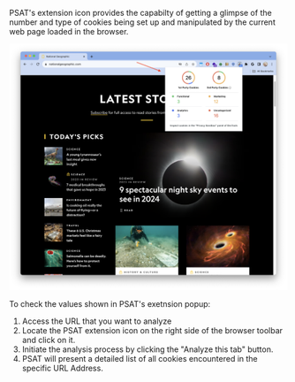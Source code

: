 PSAT's extension icon provides the capabilty of getting a glimpse of the number and type of cookies being set up and manipulated by the current web page loaded in the browser.

<img width="742" alt="PSAT Extension Popup" src="images/extension-popup/extension-popup.png">

To check the values shown in PSAT's exetnsion popup:

1. Access the URL that you want to analyze
1. Locate the PSAT extension icon on the right side of the browser toolbar and click on it.
1. Initiate the analysis process by clicking the "Analyze this tab" button.
1. PSAT will present a detailed list of all cookies encountered in the specific URL Address.
